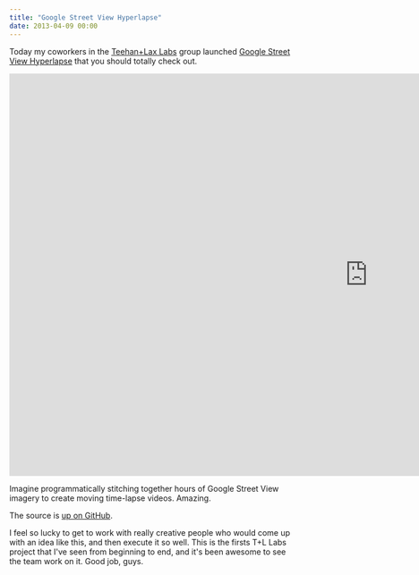 ```yaml
---
title: "Google Street View Hyperlapse"
date: 2013-04-09 00:00
---
```


<import><p>Today my coworkers in the <a href="http://www.teehanlax.com/labs/">Teehan+Lax Labs</a> group launched <a href="http://www.teehanlax.com/labs/hyperlapse/">Google Street View Hyperlapse</a> that you should totally check out. </p>
<div class="embed-responsive embed-responsive-16by9"><iframe data-image-dimensions="1280x720" mozallowfullscreen="" allowfullscreen="" src="https://player.vimeo.com/video/63653873?wmode=opaque&amp;api=1" width="1280" data-embed="true" webkitallowfullscreen="" frameborder="0" height="720" class="embed-responsive-item"></iframe></div>
<p>Imagine programmatically stitching together hours of Google Street View imagery to create moving time-lapse videos. Amazing. </p>

<p>The source is <a href="https://github.com/TeehanLax/Hyperlapse.js">up on GitHub</a>.</p>

<p>I feel so lucky to get to work with really creative people who would come up with an idea like this, and then execute it so well. This is the firsts T+L Labs project that I've seen from beginning to end, and it's been awesome to see the team work on it. Good job, guys. </p></import>

<!-- more -->

